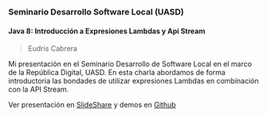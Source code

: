 ### Seminario Desarrollo Software Local (UASD) 

#### Java 8: Introducción a Expresiones Lambdas y Api Stream
> Eudris Cabrera

Mi presentación en el Seminario Desarrollo de Software Local en el marco de la República Digital, UASD. 
En esta charla abordamos de forma introductoria las bondades de utilizar expresiones Lambdas en combinación con la API Stream. 

Ver presentación en [SlideShare](https://www.slideshare.net/eudris/java-8-introduccin-a-expresiones-lambdas-y-api-stream) y demos en [Github](https://github.com/ecabrerar/java-8-mas-alla-de-las-expresiones-lambda/tree/master/barcamprd2015/ejemplos)

